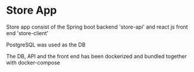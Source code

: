 # Store App

Store app consist of the Spring boot backend 'store-api' and react js front end 'store-client'

PostgreSQL was used as the DB

The DB, API and the front end has been dockerized and bundled together with docker-compose


